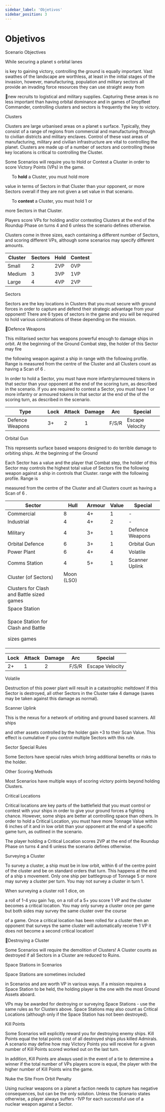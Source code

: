 ```yaml
---
sidebar_label: 'Objetivos'
sidebar_position: 3
---
```


# Objetivos

Scenario Objectives

While securing a planet s orbital lanes

is key to gaining victory, controlling the ground is equally important. Vast swathes of the landscape are worthless, at least in the initial stages of the invasion, however, manufacturing, population and military sectors all provide an invading force resources they can use straight away from

new recruits to logistical and military supplies. Capturing these areas is no less important than having orbital dominance and in games of Dropfleet Commander, controlling clusters and sectors is frequently the key to victory.

Clusters

Clusters are large urbanised areas on a planet s surface. Typically, they consist of a range of regions from commercial and manufacturing through to civilian districts and military enclaves. Control of these vast areas of manufacturing, military and civilian infrastructure are vital to controlling the planet. Clusters are made up of a number of sectors and controlling these key locations is critical to controlling the Cluster.

Some Scenarios will require you to Hold or Contest a Cluster in order to score Victory Points (VPs) in the game.

`   `To **hold** a Cluster, you must hold more

value in terms of Sectors in that Cluster than your opponent, or more Sectors overall if they are not given a set value in that scenario.

`   `To **contest** a Cluster, you must hold 1 or

more Sectors in that Cluster.

Players score VPs for holding and/or contesting Clusters at the end of the Roundup Phase on turns 4 and 6 unless the scenario defines otherwise.

Clusters come in three sizes, each containing a different number of Sectors, and scoring different VPs, although some scenarios may specify different amounts.


|Cluster|Sectors|Hold|Contest|
| - | - | - | - |
|Small|2|2VP|0VP|
|Medium|3|3VP|1VP|
|Large|4|4VP|2VP|

Sectors

Sectors are the key locations in Clusters that you must secure with ground forces in order to capture and defend their strategic advantage from your opponent! There are 6 types of sectors in the game and you will be required to hold various combinations of these depending on the mission.

Defence Weapons

This militarised sector has weapons powerful enough to damage ships in orbit. At the beginning of the Ground Combat step, the holder of this Sector may fire

the following weapon against a ship in range with the following profile. Range is measured from the centre of the Cluster and all Clusters count as having a Scan of 6 .

In order to hold a Sector, you must have more infantry/armoured tokens in that sector than your opponent at the end of the scoring turn, as described in the scenario. If you are required to contest a Sector, you must have 1 or more infantry or armoured tokens in that sector at the end of the of the scoring turn, as described in the scenario.

|Type|Lock|Attack|Damage|Arc|Special|
| - | - | - | - | - | - |
|Defence Weapons|3+|2|1|F/S/R|Escape Velocity|
Orbital Gun

This represents surface based weapons designed to do terrible damage to orbiting ships. At the beginning of the Ground

Each Sector has a value and the player that  Combat step, the holder of this Sector may controls the highest total value of Sectors  fire the following weapon against a ship in controls that Cluster. range with the following profile. Range is

measured from the centre of the Cluster and all Clusters count as having a Scan of 6 .

|Sector|Hull|Armour|Value|Special|
| - | - | - | - | - |
|Commercial|8|4+|1|-|
|Industrial|4|4+|2|-|
|Military|4|3+|1|Defence Weapons|
|Orbital Defence|6|3+|1|Orbital Gun|
|Power Plant|6|4+|4|Volatile|
|Comms Station|4|5+|1|Scanner Uplink|
|Cluster (of Sectors)|Moon (LSO)|
|Clusters for Clash and Battle sized games||
|Space Station||
|<p>Space Station for Clash and Battle </p><p>sizes games</p>||

|Lock|Attack|Damage|Arc|Special|
| - | - | - | - | - |
|2+|1|2|F/S/R|Escape Velocity|
Volatile

Destruction of this power plant will result in a catastrophic meltdown! If this Sector is destroyed, all other Sectors in the Cluster take 4 damage (saves may be taken against this damage as normal).

Scanner Uplink

This is the nexus for a network of orbiting and ground based scanners. All ships

and other assets controlled by the holder gain +3  to their Scan Value. This effect is cumulative if you control multiple Sectors with this rule.

Sector Special Rules

Some Sectors have special rules which bring additional benefits or risks to the holder.

Other Scoring Methods

Most Scenarios have multiple ways of scoring victory points beyond holding Clusters.

Critical Locations

Critical locations are key parts of the battlefield that you must control or contest with your ships in order to give your ground forces a fighting chance. However, some ships are better at controlling space than others. In order to hold a Critical Location, you must have more Tonnage Value within 6 inches of it and in low orbit than your opponent at the end of a specific game turn, as outlined in the scenario.

The player holding a Critical Location scores 2VP at the end of the Roundup Phase on turns 4 and 6 unless the scenario defines otherwise.

Surveying a Cluster

To survey a cluster, a ship must be in low orbit, within 6  of the centre point of the cluster and be on standard orders that turn. This happens at the end of a ship s movement. Only one ship per battlegroup of Tonnage 5 or more may survey a cluster per turn. You may not survey a cluster in turn 1.

When surveying a cluster roll 1 dice, on

a roll of 1-4 you gain 1vp, on a roll of a 5+ you score 1 VP and the cluster becomes a critical location. You may only survey a cluster once per game but both sides may survey the same cluster over the course

of a game. Once a critical location has been rolled for a cluster then an opponent that surveys the same cluster will automatically receive 1 VP   it does not become a second critical location!

Destroying a Cluster

Some Scenarios will require the demolition of Clusters! A Cluster counts as destroyed if all Sectors in a Cluster are reduced to Ruins.

Space Stations in Scenarios

Space Stations are sometimes included

in Scenarios and are worth VP in various ways. If a mission requires a Space Station to be held, the holding player is the one with the most Ground Assets aboard.

VPs may be awarded for destroying or surveying Space Stations - use the same rules as for Clusters above. Space Stations may also count as Critical Locations (although only if the Space Station has not been destroyed).

Kill Points

Some Scenarios will explicitly reward you for destroying enemy ships. Kill Points equal the total points cost of all destroyed ships plus killed Admirals. A scenario may define how may Victory Points you will receive for a given number of Kill Points scored   worked out on the last turn.

In addition, Kill Points are always used in the event of a tie to determine a winner   if the total number of VPs players score is equal, the player with the higher number of Kill Points wins the game.

Nuke the Site From Orbit Penalty

Using nuclear weapons on a planet a faction needs to capture has negative consequences, but can be the only solution. Unless the Scenario states otherwise, a player always suffers -1VP for each successful use of a nuclear weapon against a Sector.

